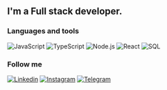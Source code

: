 

## I'm a Full stack developer.

### Languages and tools
![JavaScript](https://img.shields.io/badge/-JavaScript-000??style=flat-square&logo=JavaScript) 
![TypeScript](https://img.shields.io/badge/-TypeScript-000??style=for-the-badge&logo=TypeScript)
![Node.js](https://img.shields.io/badge/-node.js-000??style=flat-square&logo=node.js) 
![React](https://img.shields.io/badge/-React-000??style=flat-square&logo=React)
![SQL](https://img.shields.io/badge/-SQL-000??style=flat-square&logo=mysql)

### Follow me
[![Linkedin](https://img.shields.io/badge/-Linkedin-000??style=flat-square&logo=Linkedin)](https://www.linkedin.com/in/edil-usobaiev-359579256/)
[![Instagram](https://img.shields.io/badge/-Instagram-000??style=flat-square&logo=Instagram)](https://www.instagram.com/_usobaiev)
[![Telegram](https://img.shields.io/badge/-Telegram-000??style=flat-square&logo=Telegram)](https://t.me/usobaiev)

